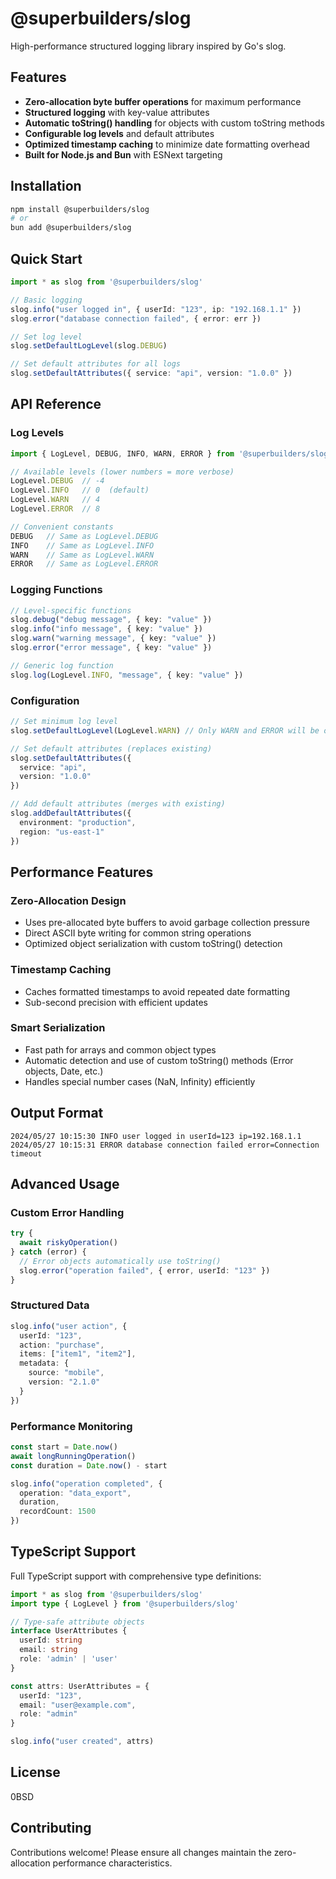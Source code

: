 # @superbuilders/slog

High-performance structured logging library inspired by Go's slog.

## Features

- **Zero-allocation byte buffer operations** for maximum performance
- **Structured logging** with key-value attributes  
- **Automatic toString() handling** for objects with custom toString methods
- **Configurable log levels** and default attributes
- **Optimized timestamp caching** to minimize date formatting overhead
- **Built for Node.js and Bun** with ESNext targeting

## Installation

```bash
npm install @superbuilders/slog
# or
bun add @superbuilders/slog
```

## Quick Start

```typescript
import * as slog from '@superbuilders/slog'

// Basic logging
slog.info("user logged in", { userId: "123", ip: "192.168.1.1" })
slog.error("database connection failed", { error: err })

// Set log level
slog.setDefaultLogLevel(slog.DEBUG)

// Set default attributes for all logs
slog.setDefaultAttributes({ service: "api", version: "1.0.0" })
```

## API Reference

### Log Levels

```typescript
import { LogLevel, DEBUG, INFO, WARN, ERROR } from '@superbuilders/slog'

// Available levels (lower numbers = more verbose)
LogLevel.DEBUG  // -4
LogLevel.INFO   // 0  (default)
LogLevel.WARN   // 4
LogLevel.ERROR  // 8

// Convenient constants
DEBUG   // Same as LogLevel.DEBUG
INFO    // Same as LogLevel.INFO
WARN    // Same as LogLevel.WARN  
ERROR   // Same as LogLevel.ERROR
```

### Logging Functions

```typescript
// Level-specific functions
slog.debug("debug message", { key: "value" })
slog.info("info message", { key: "value" })
slog.warn("warning message", { key: "value" })
slog.error("error message", { key: "value" })

// Generic log function
slog.log(LogLevel.INFO, "message", { key: "value" })
```

### Configuration

```typescript
// Set minimum log level
slog.setDefaultLogLevel(LogLevel.WARN) // Only WARN and ERROR will be output

// Set default attributes (replaces existing)
slog.setDefaultAttributes({ 
  service: "api",
  version: "1.0.0" 
})

// Add default attributes (merges with existing)
slog.addDefaultAttributes({ 
  environment: "production",
  region: "us-east-1" 
})
```

## Performance Features

### Zero-Allocation Design
- Uses pre-allocated byte buffers to avoid garbage collection pressure
- Direct ASCII byte writing for common string operations
- Optimized object serialization with custom toString() detection

### Timestamp Caching
- Caches formatted timestamps to avoid repeated date formatting
- Sub-second precision with efficient updates

### Smart Serialization
- Fast path for arrays and common object types
- Automatic detection and use of custom toString() methods (Error objects, Date, etc.)
- Handles special number cases (NaN, Infinity) efficiently

## Output Format

```
2024/05/27 10:15:30 INFO user logged in userId=123 ip=192.168.1.1
2024/05/27 10:15:31 ERROR database connection failed error=Connection timeout
```

## Advanced Usage

### Custom Error Handling
```typescript
try {
  await riskyOperation()
} catch (error) {
  // Error objects automatically use toString()
  slog.error("operation failed", { error, userId: "123" })
}
```

### Structured Data
```typescript
slog.info("user action", {
  userId: "123",
  action: "purchase", 
  items: ["item1", "item2"],
  metadata: { 
    source: "mobile",
    version: "2.1.0" 
  }
})
```

### Performance Monitoring
```typescript
const start = Date.now()
await longRunningOperation()
const duration = Date.now() - start

slog.info("operation completed", { 
  operation: "data_export",
  duration,
  recordCount: 1500
})
```

## TypeScript Support

Full TypeScript support with comprehensive type definitions:

```typescript
import * as slog from '@superbuilders/slog'
import type { LogLevel } from '@superbuilders/slog'

// Type-safe attribute objects
interface UserAttributes {
  userId: string
  email: string
  role: 'admin' | 'user'
}

const attrs: UserAttributes = {
  userId: "123",
  email: "user@example.com", 
  role: "admin"
}

slog.info("user created", attrs)
```

## License

0BSD

## Contributing

Contributions welcome! Please ensure all changes maintain the zero-allocation performance characteristics.
